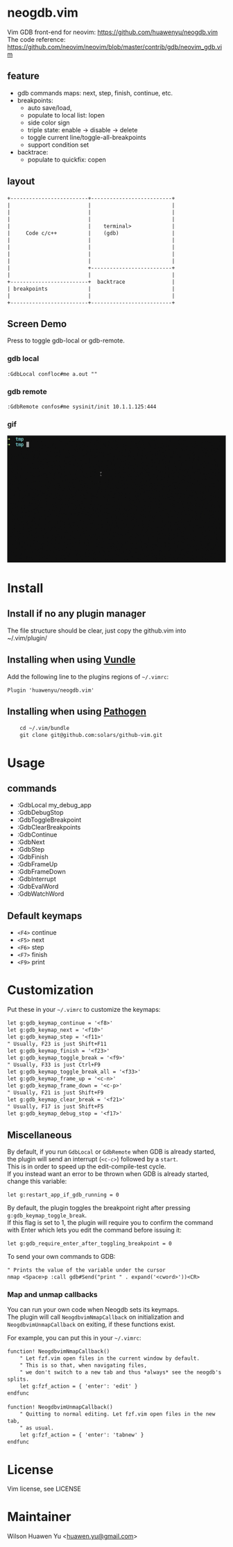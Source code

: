 # neogdb.vim
Vim GDB front-end for neovim: https://github.com/huawenyu/neogdb.vim  
The code reference: https://github.com/neovim/neovim/blob/master/contrib/gdb/neovim_gdb.vim  

## feature
  - gdb commands maps: next, step, finish, continue, etc.
  - breakpoints:
    + auto save/load,
    + populate to local list: lopen
    + side color sign
    + triple state: enable -> disable -> delete
    + toggle current line/toggle-all-breakpoints
    + support condition set
  - backtrace:
    + populate to quickfix: copen

## layout

```
+-------------------------+--------------------------+
|                         |                          |
|                         |                          |
|                         |                          |
|                         |    terminal>             |
|     Code c/c++          |    (gdb)                 |
|                         |                          |
|                         |                          |
|                         |                          |
|                         |                          |
|                         +--------------------------+
|                         |                          |
+-------------------------+  backtrace               |
| breakpoints             |                          |
|                         |                          |
+-------------------------+--------------------------+

```
## Screen Demo

Press <F2> to toggle gdb-local or gdb-remote.

### gdb local

    :GdbLocal confloc#me a.out ""

### gdb remote

    :GdbRemote confos#me sysinit/init 10.1.1.125:444

### gif

[![screen](./screen.gif)](#features)

# Install

## Install if no any plugin manager

The file structure should be clear, just copy the github.vim into ~/.vim/plugin/

## Installing when using [Vundle](https://github.com/VundleVim/Vundle.vim)

Add the following line to the plugins regions of ``~/.vimrc``:

```vim
Plugin 'huawenyu/neogdb.vim'
```

## Installing when using [Pathogen](https://github.com/tpope/vim-pathogen)

```Shell
    cd ~/.vim/bundle
    git clone git@github.com:solars/github-vim.git
```

# Usage

## commands
  - :GdbLocal my_debug_app
  - :GdbDebugStop
  - :GdbToggleBreakpoint
  - :GdbClearBreakpoints
  - :GdbContinue
  - :GdbNext
  - :GdbStep
  - :GdbFinish
  - :GdbFrameUp
  - :GdbFrameDown
  - :GdbInterrupt
  - :GdbEvalWord
  - :GdbWatchWord

## Default keymaps
  - `<F4>` continue
  - `<F5>` next
  - `<F6>` step
  - `<F7>` finish
  - `<F9>` print <var>

# Customization

Put these in your ``~/.vimrc`` to customize the keymaps:

```vim
let g:gdb_keymap_continue = '<f8>'
let g:gdb_keymap_next = '<f10>'
let g:gdb_keymap_step = '<f11>'
" Usually, F23 is just Shift+F11
let g:gdb_keymap_finish = '<f23>'
let g:gdb_keymap_toggle_break = '<f9>'
" Usually, F33 is just Ctrl+F9
let g:gdb_keymap_toggle_break_all = '<f33>'
let g:gdb_keymap_frame_up = '<c-n>'
let g:gdb_keymap_frame_down = '<c-p>'
" Usually, F21 is just Shift+F9
let g:gdb_keymap_clear_break = '<f21>'
" Usually, F17 is just Shift+F5
let g:gdb_keymap_debug_stop = '<f17>'
```

## Miscellaneous

By default, if you run ``GdbLocal`` or ``GdbRemote`` when GDB is already started,  
the plugin will send an interrupt (``<c-c>``) followed by a ``start``.  
This is in order to speed up the edit-compile-test cycle.  
If you instead want an error to be thrown when GDB is already started, change this variable:

```vim
let g:restart_app_if_gdb_running = 0
```

By default, the plugin toggles the breakpoint right after pressing ``g:gdb_keymap_toggle_break``.  
If this flag is set to 1, the plugin will require you to confirm the command with Enter which lets you edit the command before issuing it:

```vim
let g:gdb_require_enter_after_toggling_breakpoint = 0
```

To send your own commands to GDB:

```vim
" Prints the value of the variable under the cursor
nmap <Space>p :call gdb#Send("print " . expand('<cword>'))<CR>
```

### Map and unmap callbacks

You can run your own code when Neogdb sets its keymaps.  
The plugin will call ``NeogdbvimNmapCallback`` on initialization and ``NeogdbvimUnmapCallback`` on exiting, if these functions exist.  

For example, you can put this in your ``~/.vimrc``:

```vim
function! NeogdbvimNmapCallback()
    " Let fzf.vim open files in the current window by default.
    " This is so that, when navigating files,
    " we don't switch to a new tab and thus *always* see the neogdb's splits. 
    let g:fzf_action = { 'enter': 'edit' }
endfunc

function! NeogdbvimUnmapCallback()
    " Quitting to normal editing. Let fzf.vim open files in the new tab,
    " as usual.
    let g:fzf_action = { 'enter': 'tabnew' }
endfunc
```

# License
Vim license, see LICENSE

# Maintainer
Wilson Huawen Yu <[huawen.yu@gmail.com](mailto:huawen.yu@gmail.com)>
